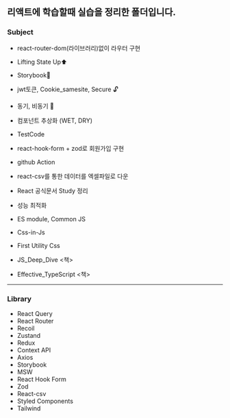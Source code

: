 ## **리액트에 학습할때 실습을 정리한 폴더입니다.**

### Subject

- react-router-dom(라이브러리)없이 라우터 구현

- Lifting State Up⬆

- Storybook📕

- jwt토큰, Cookie_samesite, Secure 🔓

- 동기, 비동기 🔀

- 컴포넌트 추상화 (WET, DRY)

- TestCode

- react-hook-form + zod로 회원가입 구현

- github Action

- react-csv를 통한 데이터를 엑셀파일로 다운

- React 공식문서 Study 정리

- 성능 최적화 <LightHouse>

- ES module, Common JS

- Css-in-Js

- First Utility Css

- JS_Deep_Dive <책>

- Effective_TypeScript <책>

---

### Library

- React Query
- React Router
- Recoil
- Zustand
- Redux
- Context API
- Axios
- Storybook
- MSW
- React Hook Form
- Zod
- React-csv
- Styled Components
- Tailwind
